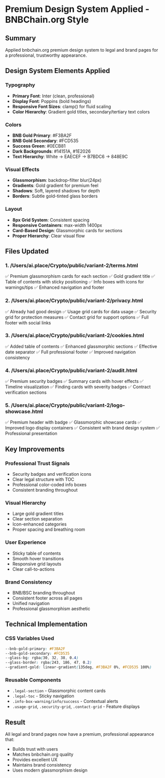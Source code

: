 # Premium Design System Applied - BNBChain.org Style

## Summary
Applied bnbchain.org premium design system to legal and brand pages for a professional, trustworthy appearance.

## Design System Elements Applied

### Typography
- **Primary Font**: Inter (clean, professional)
- **Display Font**: Poppins (bold headings)
- **Responsive Font Sizes**: clamp() for fluid scaling
- **Color Hierarchy**: Gradient gold titles, secondary/tertiary text colors

### Colors
- **BNB Gold Primary**: #F3BA2F
- **BNB Gold Secondary**: #FCD535
- **Success Green**: #0ECB81
- **Dark Backgrounds**: #14151A, #1E2026
- **Text Hierarchy**: White → EAECEF → B7BDC6 → 848E9C

### Visual Effects
- **Glassmorphism**: backdrop-filter blur(24px)
- **Gradients**: Gold gradient for premium feel
- **Shadows**: Soft, layered shadows for depth
- **Borders**: Subtle gold-tinted glass borders

### Layout
- **8px Grid System**: Consistent spacing
- **Responsive Containers**: max-width 1400px
- **Card-Based Design**: Glassmorphic cards for sections
- **Proper Hierarchy**: Clear visual flow

## Files Updated

### 1. /Users/ai.place/Crypto/public/variant-2/terms.html
✅ Premium glassmorphism cards for each section
✅ Gold gradient title
✅ Table of contents with sticky positioning
✅ Info boxes with icons for warnings/tips
✅ Enhanced navigation and footer

### 2. /Users/ai.place/Crypto/public/variant-2/privacy.html
✅ Already had good design
✅ Usage grid cards for data usage
✅ Security grid for protection measures
✅ Contact grid for support options
✅ Full footer with social links

### 3. /Users/ai.place/Crypto/public/variant-2/cookies.html  
✅ Added table of contents
✅ Enhanced glassmorphic sections
✅ Effective date separator
✅ Full professional footer
✅ Improved navigation consistency

### 4. /Users/ai.place/Crypto/public/variant-2/audit.html
✅ Premium security badges
✅ Summary cards with hover effects
✅ Timeline visualization
✅ Finding cards with severity badges
✅ Contract verification sections

### 5. /Users/ai.place/Crypto/public/variant-2/logo-showcase.html
✅ Premium header with badge
✅ Glassmorphic showcase cards
✅ Improved logo display containers
✅ Consistent with brand design system
✅ Professional presentation

## Key Improvements

### Professional Trust Signals
- Security badges and verification icons
- Clear legal structure with TOC
- Professional color-coded info boxes
- Consistent branding throughout

### Visual Hierarchy
- Large gold gradient titles
- Clear section separation
- Icon-enhanced categories
- Proper spacing and breathing room

### User Experience
- Sticky table of contents
- Smooth hover transitions
- Responsive grid layouts
- Clear call-to-actions

### Brand Consistency
- BNB/BSC branding throughout
- Consistent footer across all pages
- Unified navigation
- Professional glassmorphism aesthetic

## Technical Implementation

### CSS Variables Used
```css
--bnb-gold-primary: #F3BA2F
--bnb-gold-secondary: #FCD535
--glass-bg: rgba(30, 32, 38, 0.4)
--glass-border: rgba(243, 186, 47, 0.2)
--gradient-gold: linear-gradient(135deg, #F3BA2F 0%, #FCD535 100%)
```

### Reusable Components
- `.legal-section` - Glassmorphic content cards
- `.legal-toc` - Sticky navigation
- `.info-box-warning/info/success` - Contextual alerts
- `.usage-grid`, `.security-grid`, `.contact-grid` - Feature displays

## Result
All legal and brand pages now have a premium, professional appearance that:
- Builds trust with users
- Matches bnbchain.org quality
- Provides excellent UX
- Maintains brand consistency
- Uses modern glassmorphism design
